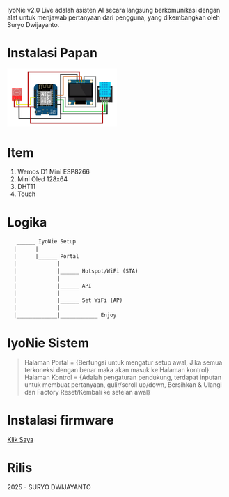 IyoNie v2.0 Live adalah asisten AI secara langsung berkomunikasi dengan alat untuk menjawab pertanyaan dari pengguna, yang dikembangkan oleh Suryo Dwijayanto.

# Instalasi Papan
[<img alt="LuckNet Reference Board Manage" title="LuckNet Reference Board Manage" width="50%" src="https://raw.githubusercontent.com/CusMeDroid/IyoNie/refs/heads/main/IyoNie-v2-0.png" />](https://raw.githubusercontent.com/CusMeDroid/IyoNie/refs/heads/main/IyoNie-v2-0.png)

# Item
1. Wemos D1 Mini ESP8266
2. Mini Oled 128x64
3. DHT11
4. Touch

# Logika
```txt
   ______ IyoNie Setup
  |      |
  |      |______ Portal
  |             |
  |             |______ Hotspot/WiFi (STA)
  |             |
  |             |______ API
  |             |
  |             |______ Set WiFi (AP)
  |             |
  |_____________|____________ Enjoy
```

# IyoNie Sistem
> Halaman Portal = {Berfungsi untuk mengatur setup awal, Jika semua terkoneksi dengan benar maka akan masuk ke Halaman kontrol}
> Halaman Kontrol = {Adalah pengaturan pendukung, terdapat inputan untuk membuat pertanyaan, gulir/scroll up/down, Bersihkan & Ulangi dan Factory Reset/Kembali ke setelan awal}

# Instalasi firmware
[Klik Saya](mailto:iyortml@gmail.com)

# Rilis
2025 - SURYO DWIJAYANTO
